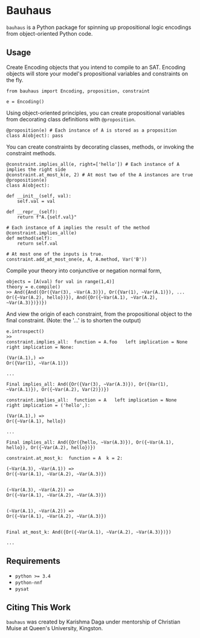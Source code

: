 # Bauhaus

`bauhaus` is a Python package for spinning up propositional logic encodings from object-oriented Python code. 

## Usage
Create Encoding objects that you intend to compile to an SAT. Encoding objects will store your model's propositional variables and constraints on the fly. 

    from bauhaus import Encoding, proposition, constraint

    e = Encoding()

Using object-oriented principles, you can create propositional variables from decorating
class definitions with `@proposition`. 

    @proposition(e) # Each instance of A is stored as a proposition
    class A(object): pass

You can create constraints by decorating classes, methods, or invoking the constraint methods.

    @constraint.implies_all(e, right=['hello']) # Each instance of A implies the right side
    @constraint.at_most_k(e, 2) # At most two of the A instances are true
    @proposition(e)
    class A(object):

    def __init__(self, val):
        self.val = val

    def __repr__(self):
        return f"A.{self.val}"

    # Each instance of A implies the result of the method
    @constraint.implies_all(e)
    def method(self):
        return self.val
    
    # At most one of the inputs is true. 
    constraint.add_at_most_one(e, A, A.method, Var('B'))

Compile your theory into conjunctive or negation normal form,

    objects = [A(val) for val in range(1,4)]
    theory = e.compile()
    >> And({And({Or({Var(3), ~Var(A.3)}), Or({Var(1), ~Var(A.1)}), ... Or({~Var(A.2), hello})}), And({Or({~Var(A.1), ~Var(A.2), ~Var(A.3)})})})

And view the origin of each constraint, from the propositional object to the final constraint. (Note: the '...' is to shorten the output)

    e.introspect()
    >> 
    constraint.implies_all:  function = A.foo   left implication = None   right implication = None: 

    (Var(A.1),) =>
    Or({Var(1), ~Var(A.1)})

    ...

    Final implies_all: And({Or({Var(3), ~Var(A.3)}), Or({Var(1), ~Var(A.1)}), Or({~Var(A.2), Var(2)})}) 

    constraint.implies_all:  function = A   left implication = None   right implication = ('hello',): 

    (Var(A.1),) =>
    Or({~Var(A.1), hello})

    ...

    Final implies_all: And({Or({hello, ~Var(A.3)}), Or({~Var(A.1), hello}), Or({~Var(A.2), hello})}) 

    constraint.at_most_k:  function = A  k = 2: 

    (~Var(A.3), ~Var(A.1)) =>
    Or({~Var(A.1), ~Var(A.2), ~Var(A.3)})


    (~Var(A.3), ~Var(A.2)) =>
    Or({~Var(A.1), ~Var(A.2), ~Var(A.3)})


    (~Var(A.1), ~Var(A.2)) =>
    Or({~Var(A.1), ~Var(A.2), ~Var(A.3)})


    Final at_most_k: And({Or({~Var(A.1), ~Var(A.2), ~Var(A.3)})}) 

    ...


## Requirements
- `python >= 3.4`
- `python-nnf`
- `pysat`

## Citing This Work
`bauhaus` was created by Karishma Daga under mentorship of Christian Muise at Queen's University, Kingston.
